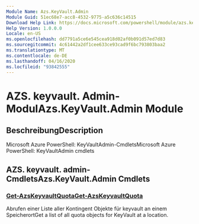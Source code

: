 ```yaml
---
Module Name: Azs.KeyVault.Admin
Module Guid: 51ec68e7-acc8-4532-9775-a5c636c14515
Download Help Link: https://docs.microsoft.com/powershell/module/azs.keyvault.admin
Help Version: 1.0.0.0
Locale: en-US
ms.openlocfilehash: dd7791a5ce6e545cea918d02af0b091d57ed7d83
ms.sourcegitcommit: 4c61442a2df1cee633ce93cad9f6bc793803baa2
ms.translationtype: MT
ms.contentlocale: de-DE
ms.lasthandoff: 04/16/2020
ms.locfileid: "93842555"
---
```

# <span data-ttu-id="558bc-101">AZS. keyvault. Admin-Modul</span><span class="sxs-lookup"><span data-stu-id="558bc-101">Azs.KeyVault.Admin Module</span></span>
## <span data-ttu-id="558bc-102">Beschreibung</span><span class="sxs-lookup"><span data-stu-id="558bc-102">Description</span></span>
<span data-ttu-id="558bc-103">Microsoft Azure PowerShell: KeyVaultAdmin-Cmdlets</span><span class="sxs-lookup"><span data-stu-id="558bc-103">Microsoft Azure PowerShell: KeyVaultAdmin cmdlets</span></span>

## <span data-ttu-id="558bc-104">AZS. keyvault. admin-Cmdlets</span><span class="sxs-lookup"><span data-stu-id="558bc-104">Azs.KeyVault.Admin Cmdlets</span></span>
### [<span data-ttu-id="558bc-105">Get-AzsKeyvaultQuota</span><span class="sxs-lookup"><span data-stu-id="558bc-105">Get-AzsKeyvaultQuota</span></span>](Get-AzsKeyvaultQuota.md)
<span data-ttu-id="558bc-106">Abrufen einer Liste aller Kontingent Objekte für keyvault an einem Speicherort</span><span class="sxs-lookup"><span data-stu-id="558bc-106">Get a list of all quota objects for KeyVault at a location.</span></span>

